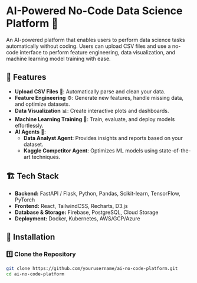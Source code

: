 # AI-Powered No-Code Data Science Platform 🚀

An AI-powered platform that enables users to perform data science tasks automatically without coding. Users can upload CSV files and use a no-code interface to perform feature engineering, data visualization, and machine learning model training with ease.

## 🌟 Features
- **Upload CSV Files** 📂: Automatically parse and clean your data.
- **Feature Engineering** ⚙️: Generate new features, handle missing data, and optimize datasets.
- **Data Visualization** 📊: Create interactive plots and dashboards.
- **Machine Learning Training** 🤖: Train, evaluate, and deploy models effortlessly.
- **AI Agents** 🧠:  
  - **Data Analyst Agent**: Provides insights and reports based on your dataset.
  - **Kaggle Competitor Agent**: Optimizes ML models using state-of-the-art techniques.

## 🏗️ Tech Stack
- **Backend:** FastAPI / Flask, Python, Pandas, Scikit-learn, TensorFlow, PyTorch
- **Frontend:** React, TailwindCSS, Recharts, D3.js
- **Database & Storage:** Firebase, PostgreSQL, Cloud Storage
- **Deployment:** Docker, Kubernetes, AWS/GCP/Azure

## 📌 Installation
### **1️⃣ Clone the Repository**
```bash
git clone https://github.com/yourusername/ai-no-code-platform.git
cd ai-no-code-platform
